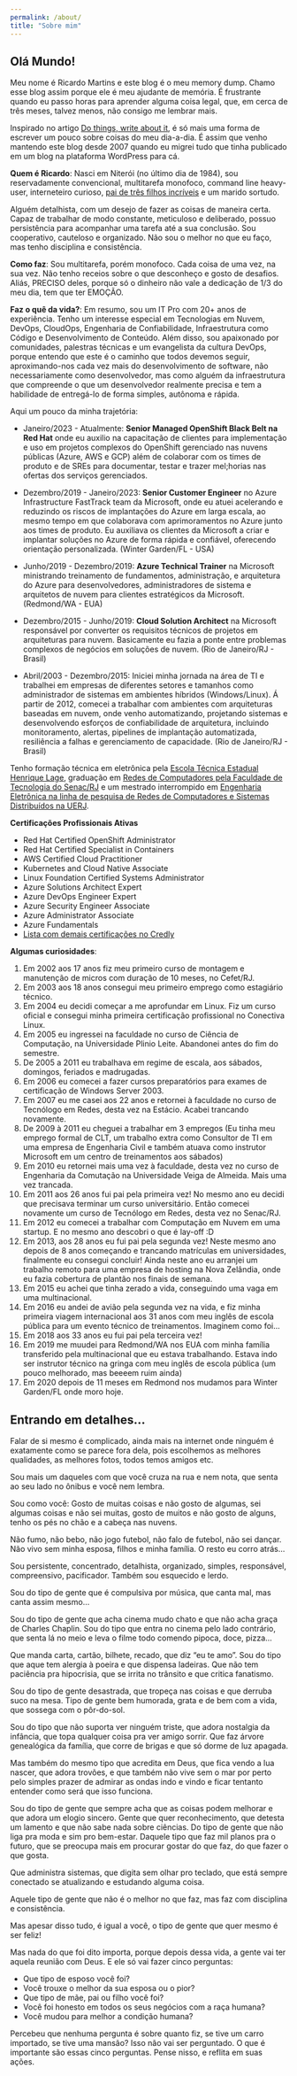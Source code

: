```yaml
---
permalink: /about/
title: "Sobre mim"
---
```


## Olá Mundo!

Meu nome é Ricardo Martins e este blog é o meu memory dump. Chamo esse blog assim porque ele é meu ajudante de memória. É frustrante quando eu passo horas para aprender alguma coisa legal, que, em cerca de três meses, talvez menos, não consigo me lembrar mais.

Inspirado no artigo [Do things, write about it](http://mdswanson.com/blog/2013/08/11/write-things-tell-people.html), é só mais uma forma de escrever um pouco sobre coisas do meu dia-a-dia. É assim que venho mantendo este blog desde 2007 quando eu migrei tudo que tinha publicado em um blog na plataforma WordPress para cá.


**Quem é Ricardo**:  Nasci em Niterói (no último dia de 1984), sou reservadamente convencional, multitarefa monofoco, command line heavy-user, interneteiro curioso, [pai de três filhos incríveis](http://paisdetres.com.br) e um marido sortudo.

Alguém detalhista, com um desejo de fazer as coisas de maneira certa. Capaz de trabalhar de modo constante, meticuloso e deliberado, possuo persistência para acompanhar uma tarefa até a sua conclusão. Sou cooperativo, cauteloso e organizado. Não sou o melhor no que eu faço, mas tenho disciplina e consistência.

**Como faz**: Sou multitarefa, porém monofoco. Cada coisa de uma vez, na sua vez. Não tenho receios sobre o que desconheço e gosto de desafios. Aliás, PRECISO deles, porque só o dinheiro não vale a dedicação de 1/3 do meu dia, tem que ter EMOÇÃO.

**Faz o quê da vida?**: Em resumo, sou um IT Pro com 20+ anos de experiência. Tenho um interesse especial em Tecnologias em Nuvem, DevOps, CloudOps, Engenharia de Confiabilidade, Infraestrutura como Código e Desenvolvimento de Conteúdo. Além disso, sou apaixonado por comunidades, palestras técnicas e um evangelista da cultura DevOps, porque entendo que este é o caminho que todos devemos seguir, aproximando-nos cada vez mais do desenvolvimento de software, não necessariamente como desenvolvedor, mas como alguém da infraestrutura que compreende o que um desenvolvedor realmente precisa e tem a habilidade de entregá-lo de forma simples, autônoma e rápida.

Aqui um pouco da minha trajetória:

* Janeiro/2023 - Atualmente: **Senior Managed OpenShift Black Belt na Red Hat** onde eu auxilio na capacitação de clientes para implementação e uso em projetos complexos do OpenShift gerenciado nas nuvens públicas (Azure, AWS e GCP) além de colaborar com os times de produto e de SREs para documentar, testar e trazer mel;horias nas ofertas dos serviços gerenciados.

* Dezembro/2019 - Janeiro/2023: **Senior Customer Engineer** no Azure Infrastructure FastTrack team da Microsoft, onde eu atuei acelerando e reduzindo os riscos de implantações do Azure em larga escala, ao mesmo tempo em que colaborava com aprimoramentos no Azure junto aos times de produto. Eu auxiliava os clientes da Microsoft a criar e implantar soluções no Azure de forma rápida e confiável, oferecendo orientação personalizada. (Winter Garden/FL - USA)

* Junho/2019 - Dezembro/2019: **Azure Technical Trainer** na Microsoft ministrando treinamento de fundamentos, administração, e arquitetura do Azure para desenvolvedores, administradores de sistema e arquitetos de nuvem para clientes estratégicos da Microsoft. (Redmond/WA - EUA)

* Dezembro/2015 - Junho/2019: **Cloud Solution Architect** na Microsoft responsável por converter os requisitos técnicos de projetos em arquiteturas para nuvem. Basicamente eu fazia a ponte entre problemas complexos de negócios em soluções de nuvem. (Rio de Janeiro/RJ - Brasil)

* Abril/2003 - Dezembro/2015: Iniciei minha jornada na área de TI e trabalhei em empresas de diferentes setores e tamanhos como administrador de sistemas em ambientes híbridos (Windows/Linux). Á partir de 2012, comecei a trabalhar com ambientes com arquiteturas baseadas em nuvem, onde venho automatizando, projetando sistemas e desenvolvendo esforços de confiabilidade de arquitetura, incluindo monitoramento, alertas, pipelines de implantação automatizada, resiliência a falhas e gerenciamento de capacidade. (Rio de Janeiro/RJ - Brasil)

Tenho formação técnica em eletrônica pela [Escola Técnica Estadual Henrique Lage](https://pt.wikipedia.org/wiki/ETE_Henrique_Lage), graduação em [Redes de Computadores pela Faculdade de Tecnologia do Senac/RJ](http://www.rj.senac.br/cursos/tecnologia-da-informacao/graduacao-tecnologica-em-redes-de-computadores) e um mestrado interrompido em [Engenharia Eletrônica na linha de pesquisa de Redes de Computadores e Sistemas Distribuídos na UERJ](https://www.pel.uerj.br/linhas-de-pesquisa/).

**Certificações Profissionais Ativas**

* Red Hat Certified OpenShift Administrator
* Red Hat Certified Specialist in Containers
* AWS Certified Cloud Practitioner
* Kubernetes and Cloud Native Associate
* Linux Foundation Certified Systems Administrator
* Azure Solutions Architect Expert
* Azure DevOps Engineer Expert
* Azure Security Engineer Associate
* Azure Administrator Associate
* Azure Fundamentals
* [Lista com demais certificações no Credly](https://www.credly.com/users/rmmartins/badges)


**Algumas curiosidades**:

1. Em 2002 aos 17 anos fiz meu primeiro curso de montagem e manutenção de micros com duração de 10 meses, no Cefet/RJ.
2. Em 2003 aos 18 anos consegui meu primeiro emprego como estagiário técnico. 
3. Em 2004 eu decidi começar a me aprofundar em Linux. Fiz um curso oficial e consegui minha primeira certificação profissional no Conectiva Linux.
4. Em 2005 eu ingressei na faculdade no curso de Ciência de Computação, na Universidade Plinio Leite. Abandonei antes do fim do semestre.
5. De 2005 a 2011 eu trabalhava em regime de escala, aos sábados, domingos, feriados e madrugadas.
6. Em 2006 eu comecei a fazer cursos preparatórios para exames de certificação de Windows Server 2003.
7. Em 2007 eu me casei aos 22 anos e retornei à faculdade no curso de Tecnólogo em Redes, desta vez na Estácio. Acabei trancando novamente. 
8. De 2009 à 2011 eu cheguei a trabalhar em 3 empregos (Eu tinha meu emprego formal de CLT, um trabalho extra como Consultor de TI em uma empresa de Engenharia Civil e também atuava como instrutor Microsoft em um centro de treinamentos aos sábados)
9. Em 2010 eu retornei mais uma vez à faculdade, desta vez no curso de Engenharia da Comutação na Universidade Veiga de Almeida. Mais uma vez trancada.
10.  Em 2011 aos 26 anos fui pai pela primeira vez! No mesmo ano eu decidi que precisava terminar um curso universitário. Então comecei novamente um curso de Tecnólogo em Redes, desta vez no Senac/RJ.
11. Em 2012 eu comecei a trabalhar com Computação em Nuvem em uma startup. E no mesmo ano descobri o que é lay-off :D 
12. Em 2013, aos 28 anos eu fui pai pela segunda vez! Neste mesmo ano depois de 8 anos começando e trancando matrículas em universidades, finalmente eu consegui concluir! Ainda neste ano eu arranjei um trabalho remoto para uma empresa de hosting na Nova Zelândia, onde eu fazia cobertura de plantão nos finais de semana. 
13. Em 2015 eu achei que tinha zerado a vida, conseguindo uma vaga em uma multinacional.
14. Em 2016 eu andei de avião pela segunda vez na vida, e fiz minha primeira viagem internacional aos 31 anos com meu inglês de escola pública para um evento técnico de treinamentos. Imaginem como foi...
15. Em 2018 aos 33 anos eu fui pai pela terceira vez!
16. Em 2019 me muudei para Redmond/WA nos EUA com minha família transferido pela multinacional que eu estava trabalhando. Estava indo ser instrutor técnico na gringa com meu inglês de escola pública (um pouco melhorado, mas beeeem ruim ainda)
17. Em 2020 depois de 11 meses em Redmond nos mudamos para Winter Garden/FL onde moro hoje. 


## Entrando em detalhes...

Falar de si mesmo é complicado, ainda mais na internet onde ninguém é exatamente como se parece fora dela, pois escolhemos as melhores qualidades, as melhores fotos, todos temos amigos  etc.

Sou mais um daqueles com que você cruza na rua e nem nota, que senta ao seu lado no ônibus e você nem lembra.

Sou como você: Gosto de muitas coisas e não gosto de algumas, sei algumas coisas e não sei muitas, gosto de muitos e não gosto de alguns, tenho os pés no chão e a cabeça nas nuvens.

Não fumo, não bebo, não jogo futebol, não falo de futebol, não sei dançar. Não vivo sem minha esposa, filhos e minha família. O resto eu corro atrás…

Sou persistente, concentrado, detalhista, organizado, simples, responsável, compreensivo, pacificador. Também sou esquecido e lerdo.

Sou do tipo de gente que é compulsiva por música, que canta mal, mas canta assim mesmo…

Sou do tipo de gente que acha cinema mudo chato e que não acha graça de Charles Chaplin. Sou do tipo que entra no cinema pelo lado contrário, que senta lá no meio e leva o filme todo comendo pipoca, doce, pizza…

Que manda carta, cartão, bilhete, recado, que diz “eu te amo”. Sou do tipo que aque tem alergia à poeira e que dispensa ladeiras. Que não tem paciência pra hipocrisia, que se irrita no trânsito e que critica fanatismo.

Sou do tipo de gente desastrada, que tropeça nas coisas e que derruba suco na mesa. Tipo de gente bem humorada, grata e de bem com a vida, que sossega com o pôr-do-sol. 

Sou do tipo que não suporta ver ninguém triste, que adora nostalgia da infância, que topa qualquer coisa pra ver amigo sorrir. Que faz árvore genealógica da família, que corre de brigas e que só dorme de luz apagada.

Mas também do mesmo tipo que acredita em Deus, que fica vendo a lua nascer, que adora trovões, e que também não vive sem o mar por perto pelo simples prazer de admirar as ondas indo e vindo e ficar tentanto entender como será que isso funciona.

Sou do tipo de gente que sempre acha que as coisas podem melhorar e que adora um elogio sincero. Gente que quer reconhecimento, que detesta um lamento e que não sabe nada sobre ciências. Do tipo de gente que não liga pra moda e sim pro bem-estar. Daquele tipo que faz mil planos pra o futuro, que se preocupa mais em procurar gostar do que faz, do que fazer o que gosta.

Que administra sistemas, que digita sem olhar pro teclado, que está sempre conectado se atualizando e estudando alguma coisa.

Aquele tipo de gente que não é o melhor no que faz, mas faz com disciplina e consistência. 

Mas apesar disso tudo, é igual a você, o tipo de gente que quer mesmo é ser feliz!

Mas nada do que foi dito importa, porque depois dessa vida, a gente vai ter aquela reunião com Deus. E ele só vai fazer cinco perguntas:

* Que tipo de esposo você foi?
* Você trouxe o melhor da sua esposa ou o pior?
* Que tipo de mãe, pai ou filho você foi?
* Você foi honesto em todos os seus negócios com a raça humana?
* Você mudou para melhor a condição humana?

Percebeu que nenhuma pergunta é sobre quanto fiz, se tive um carro importado, se tive uma mansão? Isso não vai ser perguntado. O que é importante são essas cinco perguntas. Pense nisso, e reflita em suas ações.








